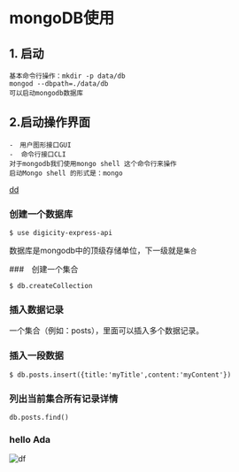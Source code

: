 # mongoDB使用

## 1. 启动

    基本命令行操作：mkdir -p data/db
    mongod --dbpath=./data/db
    可以启动mongodb数据库

## 2.启动操作界面

    -　用户图形接口GUI
    -  命令行接口CLI
    对于mongodb我们使用mongo shell 这个命令行来操作
    启动Mongo shell 的形式是：mongo
[dd](http://www/baidu.com)

### 创建一个数据库
```
$ use digicity-express-api
```
数据库是mongodb中的顶级存储单位，下一级就是``集合``

###　创建一个集合
```
$ db.createCollection
```
### 插入数据记录

一个集合（例如：posts），里面可以插入多个数据记录。


### 插入一段数据
```
$ db.posts.insert({title:'myTitle',content:'myContent'})
```

### 列出当前集合所有记录详情

```
db.posts.find()
```


### hello Ada
![df](http://img06.tooopen.com/images/20160924/tooopen_sy_179904684231.jpg)
